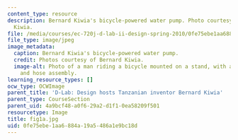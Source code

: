 ```yaml
---
content_type: resource
description: Bernard Kiwia's bicycle-powered water pump. Photo courtesy of Bernard
  Kiwia.
file: /media/courses/ec-720j-d-lab-ii-design-spring-2010/0fe75ebe1aa6884a19a5486a1e9bc18d_fig1a.jpg
file_type: image/jpeg
image_metadata:
  caption: Bernard Kiwia's bicycle-powered water pump.
  credit: Photos courtesy of Bernard Kiwia.
  image-alt: Photo of a man riding a bicycle mounted on a stand, with attached pump
    and hose assembly.
learning_resource_types: []
ocw_type: OCWImage
parent_title: 'D-Lab: Design hosts Tanzanian inventor Bernard Kiwia'
parent_type: CourseSection
parent_uid: 4a9bcf48-a0f6-29a2-d1f1-0ea58209f501
resourcetype: Image
title: fig1a.jpg
uid: 0fe75ebe-1aa6-884a-19a5-486a1e9bc18d
---
```

